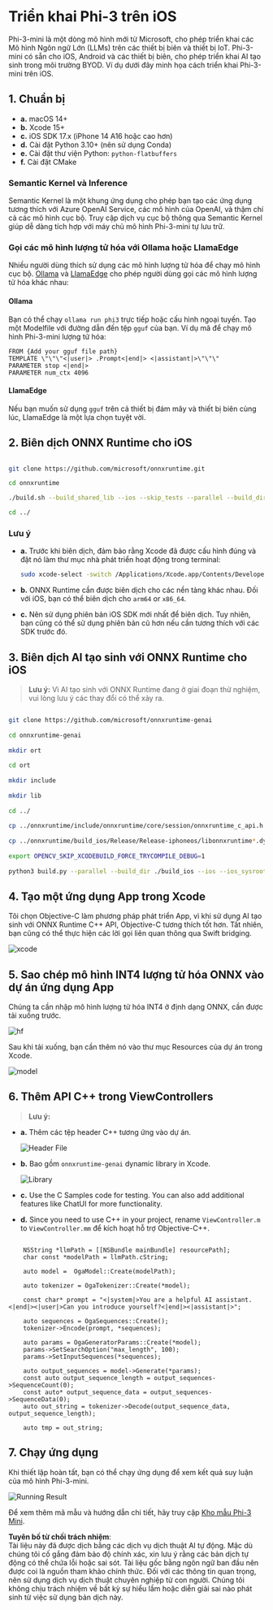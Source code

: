 # **Triển khai Phi-3 trên iOS**

Phi-3-mini là một dòng mô hình mới từ Microsoft, cho phép triển khai các Mô hình Ngôn ngữ Lớn (LLMs) trên các thiết bị biên và thiết bị IoT. Phi-3-mini có sẵn cho iOS, Android và các thiết bị biên, cho phép triển khai AI tạo sinh trong môi trường BYOD. Ví dụ dưới đây minh họa cách triển khai Phi-3-mini trên iOS.

## **1. Chuẩn bị**

- **a.** macOS 14+
- **b.** Xcode 15+
- **c.** iOS SDK 17.x (iPhone 14 A16 hoặc cao hơn)
- **d.** Cài đặt Python 3.10+ (nên sử dụng Conda)
- **e.** Cài đặt thư viện Python: `python-flatbuffers`
- **f.** Cài đặt CMake

### Semantic Kernel và Inference

Semantic Kernel là một khung ứng dụng cho phép bạn tạo các ứng dụng tương thích với Azure OpenAI Service, các mô hình của OpenAI, và thậm chí cả các mô hình cục bộ. Truy cập dịch vụ cục bộ thông qua Semantic Kernel giúp dễ dàng tích hợp với máy chủ mô hình Phi-3-mini tự lưu trữ.

### Gọi các mô hình lượng tử hóa với Ollama hoặc LlamaEdge

Nhiều người dùng thích sử dụng các mô hình lượng tử hóa để chạy mô hình cục bộ. [Ollama](https://ollama.com) và [LlamaEdge](https://llamaedge.com) cho phép người dùng gọi các mô hình lượng tử hóa khác nhau:

#### **Ollama**

Bạn có thể chạy `ollama run phi3` trực tiếp hoặc cấu hình ngoại tuyến. Tạo một Modelfile với đường dẫn đến tệp `gguf` của bạn. Ví dụ mã để chạy mô hình Phi-3-mini lượng tử hóa:

```gguf
FROM {Add your gguf file path}
TEMPLATE \"\"\"<|user|> .Prompt<|end|> <|assistant|>\"\"\"
PARAMETER stop <|end|>
PARAMETER num_ctx 4096
```

#### **LlamaEdge**

Nếu bạn muốn sử dụng `gguf` trên cả thiết bị đám mây và thiết bị biên cùng lúc, LlamaEdge là một lựa chọn tuyệt vời.

## **2. Biên dịch ONNX Runtime cho iOS**

```bash

git clone https://github.com/microsoft/onnxruntime.git

cd onnxruntime

./build.sh --build_shared_lib --ios --skip_tests --parallel --build_dir ./build_ios --ios --apple_sysroot iphoneos --osx_arch arm64 --apple_deploy_target 17.5 --cmake_generator Xcode --config Release

cd ../

```

### **Lưu ý**

- **a.** Trước khi biên dịch, đảm bảo rằng Xcode đã được cấu hình đúng và đặt nó làm thư mục nhà phát triển hoạt động trong terminal:

    ```bash
    sudo xcode-select -switch /Applications/Xcode.app/Contents/Developer
    ```

- **b.** ONNX Runtime cần được biên dịch cho các nền tảng khác nhau. Đối với iOS, bạn có thể biên dịch cho `arm64` or `x86_64`.

- **c.** Nên sử dụng phiên bản iOS SDK mới nhất để biên dịch. Tuy nhiên, bạn cũng có thể sử dụng phiên bản cũ hơn nếu cần tương thích với các SDK trước đó.

## **3. Biên dịch AI tạo sinh với ONNX Runtime cho iOS**

> **Lưu ý:** Vì AI tạo sinh với ONNX Runtime đang ở giai đoạn thử nghiệm, vui lòng lưu ý các thay đổi có thể xảy ra.

```bash

git clone https://github.com/microsoft/onnxruntime-genai
 
cd onnxruntime-genai
 
mkdir ort
 
cd ort
 
mkdir include
 
mkdir lib
 
cd ../
 
cp ../onnxruntime/include/onnxruntime/core/session/onnxruntime_c_api.h ort/include
 
cp ../onnxruntime/build_ios/Release/Release-iphoneos/libonnxruntime*.dylib* ort/lib
 
export OPENCV_SKIP_XCODEBUILD_FORCE_TRYCOMPILE_DEBUG=1
 
python3 build.py --parallel --build_dir ./build_ios --ios --ios_sysroot iphoneos --ios_arch arm64 --ios_deployment_target 17.5 --cmake_generator Xcode --cmake_extra_defines CMAKE_XCODE_ATTRIBUTE_CODE_SIGNING_ALLOWED=NO

```

## **4. Tạo một ứng dụng App trong Xcode**

Tôi chọn Objective-C làm phương pháp phát triển App, vì khi sử dụng AI tạo sinh với ONNX Runtime C++ API, Objective-C tương thích tốt hơn. Tất nhiên, bạn cũng có thể thực hiện các lời gọi liên quan thông qua Swift bridging.

![xcode](../../../../../translated_images/xcode.6c67033ca85b703e80cc51ecaa681fbcb6ac63cc0c256705ac97bc9ca039c235.vi.png)

## **5. Sao chép mô hình INT4 lượng tử hóa ONNX vào dự án ứng dụng App**

Chúng ta cần nhập mô hình lượng tử hóa INT4 ở định dạng ONNX, cần được tải xuống trước.

![hf](../../../../../translated_images/hf.b99941885c6561bb3bcc0155d409e713db6d47b4252fb6991a08ffeefc0170ec.vi.png)

Sau khi tải xuống, bạn cần thêm nó vào thư mục Resources của dự án trong Xcode.

![model](../../../../../translated_images/model.f0cb932ac2c7648211fbe5341ee1aa42b77cb7f956b6d9b084afb8fbf52927c7.vi.png)

## **6. Thêm API C++ trong ViewControllers**

> **Lưu ý:**

- **a.** Thêm các tệp header C++ tương ứng vào dự án.

  ![Header File](../../../../../translated_images/head.2504a93b0be166afde6729fb193ebd14c5acb00a0bb6de1939b8a175b1f630fb.vi.png)

- **b.** Bao gồm `onnxruntime-genai` dynamic library in Xcode.

  ![Library](../../../../../translated_images/lib.86e12a925eb07e4e71a1466fa4f3ad27097e08505d25d34e98c33005d69b6f23.vi.png)

- **c.** Use the C Samples code for testing. You can also add additional features like ChatUI for more functionality.

- **d.** Since you need to use C++ in your project, rename `ViewController.m` to `ViewController.mm` để kích hoạt hỗ trợ Objective-C++.

```objc

    NSString *llmPath = [[NSBundle mainBundle] resourcePath];
    char const *modelPath = llmPath.cString;

    auto model =  OgaModel::Create(modelPath);

    auto tokenizer = OgaTokenizer::Create(*model);

    const char* prompt = "<|system|>You are a helpful AI assistant.<|end|><|user|>Can you introduce yourself?<|end|><|assistant|>";

    auto sequences = OgaSequences::Create();
    tokenizer->Encode(prompt, *sequences);

    auto params = OgaGeneratorParams::Create(*model);
    params->SetSearchOption("max_length", 100);
    params->SetInputSequences(*sequences);

    auto output_sequences = model->Generate(*params);
    const auto output_sequence_length = output_sequences->SequenceCount(0);
    const auto* output_sequence_data = output_sequences->SequenceData(0);
    auto out_string = tokenizer->Decode(output_sequence_data, output_sequence_length);
    
    auto tmp = out_string;

```

## **7. Chạy ứng dụng**

Khi thiết lập hoàn tất, bạn có thể chạy ứng dụng để xem kết quả suy luận của mô hình Phi-3-mini.

![Running Result](../../../../../translated_images/result.7ebd1fe614f809d776c46475275ec72e4ab898c4ec53ae62b29315c064ca6839.vi.jpg)

Để xem thêm mã mẫu và hướng dẫn chi tiết, hãy truy cập [Kho mẫu Phi-3 Mini](https://github.com/Azure-Samples/Phi-3MiniSamples/tree/main/ios).

**Tuyên bố từ chối trách nhiệm**:  
Tài liệu này đã được dịch bằng các dịch vụ dịch thuật AI tự động. Mặc dù chúng tôi cố gắng đảm bảo độ chính xác, xin lưu ý rằng các bản dịch tự động có thể chứa lỗi hoặc sai sót. Tài liệu gốc bằng ngôn ngữ ban đầu nên được coi là nguồn tham khảo chính thức. Đối với các thông tin quan trọng, nên sử dụng dịch vụ dịch thuật chuyên nghiệp từ con người. Chúng tôi không chịu trách nhiệm về bất kỳ sự hiểu lầm hoặc diễn giải sai nào phát sinh từ việc sử dụng bản dịch này.